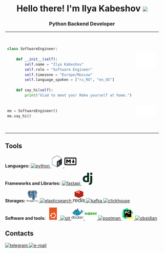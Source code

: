 <h1 align="center">Hello there! I'm Ilya Kabeshov <img src="https://github.com/blackcater/blackcater/raw/main/images/Hi.gif" height="32"/></h1>
<h3 align="center">Python Backend Developer</h4>

<table>
    <tr>
        <td rowspan="2">
            <pre>

```python
class SoftwareEngineer:

    def __init__(self):
        self.name = "Ilya Kabeshov"
        self.role = "Software Engineer"
        self.timezone = "Europe/Moscow"
        self.language_spoken = ["ru_RU", "en_US"]

    def say_hi(self):
        print("Glad to meet you! Make yourself at home.")


me = SoftwareEngineer()
me.say_hi()
```
</pre>
        </td>
        <td><a href="https://github.com/LuchnikKek/LuchnikKek"><img width="400" src="github-metrics/base.svg" alt="ooops, base metrics are not working"></a></td>
    </tr>
    <tr>
        <td><a href="https://github.com/LuchnikKek/LuchnikKek"><img width="400" src="github-metrics/wakatime.svg" alt="ooops, Wakatime metrics are not working"></a></td>
    </tr>
</table>

<h2>Tools</h2>

**Languages:**
<a href="https://www.python.org" target="_blank" rel="noreferrer"> <img src="https://cdn.worldvectorlogo.com/logos/python-5.svg" alt="python" width="40" height="40"/> </a> 
<a href="https://www.gnu.org/software/bash/manual/bash.html" target="_blank" rel="noreferrer"> <img src="https://raw.githubusercontent.com/devicons/devicon/master/icons/bash/bash-plain.svg" alt="bash" width="40" height="40"/> </a>
<a href="https://www.markdownguide.org/" target="_blank" rel="noreferrer"> <img src="https://raw.githubusercontent.com/devicons/devicon/master/icons/markdown/markdown-original.svg" alt="markdown" width="40" height="40"/> </a>

**Frameworks and Libraries:**
<a href="https://fastapi.tiangolo.com/" target="_blank" rel="noreferrer"> <img src="https://cdn.worldvectorlogo.com/logos/fastapi.svg" alt="fastapi" width="40" height="40"/> </a>
<a href="https://docs.djangoproject.com/" target="_blank" rel="noreferrer"> <img src="https://raw.githubusercontent.com/devicons/devicon/master/icons/django/django-plain.svg" alt="django" width="40" height="40"/> </a>

**Storages:**
<a href="https://www.postgresql.org" target="_blank" rel="noreferrer"> <img src="https://raw.githubusercontent.com/devicons/devicon/master/icons/postgresql/postgresql-original-wordmark.svg" alt="postgresql" width="40" height="40"/> </a>
<a href="https://www.elastic.co" target="_blank" rel="noreferrer"> <img src="https://www.vectorlogo.zone/logos/elastic/elastic-icon.svg" alt="elasticsearch" width="40" height="40"/> </a>
<a href="https://redis.io" target="_blank" rel="noreferrer"> <img src="https://raw.githubusercontent.com/devicons/devicon/master/icons/redis/redis-original-wordmark.svg" alt="redis" width="40" height="40"/> </a>
<a href="https://kafka.apache.org/" target="_blank" rel="noreferrer"> <img src="https://www.vectorlogo.zone/logos/apache_kafka/apache_kafka-icon.svg" alt="kafka" width="40" height="40"/> </a>
<a href="https://clickhouse.com/" target="_blank" rel="noreferrer"> <img src="https://vectorwiki.com/images/D9eMt__clickhouse.svg" alt="clickhouse" width="40" height="40"/> </a>

**Software and tools:**
<a href="https://ubuntu.com/" target="_blank" rel="noreferrer"> <img src="https://raw.githubusercontent.com/devicons/devicon/master/icons/ubuntu/ubuntu-original.svg" alt="ubuntu" width="40" height="40"/> </a>
<a href="https://git-scm.com/" target="_blank" rel="noreferrer"> <img src="https://www.vectorlogo.zone/logos/git-scm/git-scm-icon.svg" alt="git" width="40" height="40"/> </a>
<a href="https://www.docker.com/" target="_blank" rel="noreferrer"> <img src="https://raw.githubusercontent.com/devicons/devicon/master/icons/docker/docker-original-wordmark.svg" alt="docker" width="40" height="40"/> </a>
<a href="https://www.nginx.com" target="_blank" rel="noreferrer"> <img src="https://raw.githubusercontent.com/devicons/devicon/master/icons/nginx/nginx-original.svg" alt="nginx" width="40" height="40"/> </a>
<a href="https://postman.com" target="_blank" rel="noreferrer"> <img src="https://www.vectorlogo.zone/logos/getpostman/getpostman-icon.svg" alt="postman" width="40" height="40"/> </a>
<a href="https://www.jetbrains.com/pycharm/" target="_blank" rel="noreferrer"> <img src="https://raw.githubusercontent.com/devicons/devicon/master/icons/pycharm/pycharm-original.svg" alt="pycharm" width="40" height="40"/> </a>
<a href="https://obsidian.md/" target="_blank" rel="noreferrer"> <img src="https://raw.githubusercontent.com/gilbarbara/logos/main/logos/obsidian-icon.svg" alt="obsidian" width="40" height="40"/> </a>


<h2>Contacts</h2>
<a href="https://t.me/luchnikkek" target="_blank" rel="noreferrer"> <img src="https://cdn.worldvectorlogo.com/logos/telegram.svg" alt="telegram" width="40" height="40"/> </a>
<a href="mailto:ilua.kabeshov01@mail.ru" target="_blank" rel="noreferrer"> <img src="https://cdn.worldvectorlogo.com/logos/official-gmail-icon-2020-.svg" alt="e-mail" width="40" height="40"/> </a>
